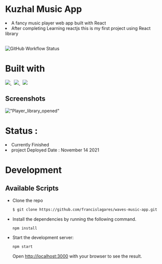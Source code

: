 # Kuzhal Music App 

<li> A fancy music player web app built with React  </li>
<li> After completing Learning reactjs this is my first project using React library  </li>
<br>

![GitHub Workflow Status](https://img.shields.io/github/workflow/status/francislagares/waves-music-app/CI?style=for-the-badge&labelColor=black&logo=github)

# Built with

<p>
  <a href='https://www.react.org/'>
		<img src='https://img.shields.io/badge/react-61DAFB?logoWidth=30&labelColor=black&style=for-the-badge&logo=react' />
	</a>
  &nbsp;
   <a href='https://sass-lang.com/'>
    <img src="https://img.shields.io/badge/sass-cc6699.svg?&style=for-the-badge&logo=sass&logoColor=white" />
  </a>
  &nbsp;
   <a href='https://fontawesome.com/'>
    <img src="https://img.shields.io/badge/font awesome-339AF0.svg?&style=for-the-badge&logo=font-awesome&logoColor=white" />
  </a>
</p>

## Screenshots

!["Player_library_opened"](./src/assets/readme/readme-screenshot.png "Player with library opened")


# Status : 
<li> Currently Finished </li>
<li>  project Deployed Date : November 14 2021 </li>

# Development

## Available Scripts

- Clone the repo

  ```bash
  $ git clone https://github.com/francislagares/waves-music-app.git
  ```

- Install the dependencies by running the following command.

  ```bash
  npm install
  ```

- Start the development server:

  ```bash
  npm start
  ```

  Open [http://localhost:3000](http://localhost:3000) with your browser to see the
  result.
